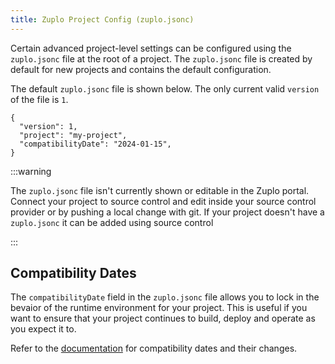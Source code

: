 ```yaml
---
title: Zuplo Project Config (zuplo.jsonc)
---
```


Certain advanced project-level settings can be configured using the
`zuplo.jsonc` file at the root of a project. The `zuplo.jsonc` file is created
by default for new projects and contains the default configuration.

The default `zuplo.jsonc` file is shown below. The only current valid `version`
of the file is `1`.

```jsonc
{
  "version": 1,
  "project": "my-project",
  "compatibilityDate": "2024-01-15",
}
```

:::warning

The `zuplo.jsonc` file isn't currently shown or editable in the Zuplo portal.
Connect your project to source control and edit inside your source control
provider or by pushing a local change with git. If your project doesn't have a
`zuplo.jsonc` it can be added using source control

:::

## Compatibility Dates

The `compatibilityDate` field in the `zuplo.jsonc` file allows you to lock in
the bevaior of the runtime environment for your project. This is useful if you
want to ensure that your project continues to build, deploy and operate as you
expect it to.

Refer to the [documentation](./compatibility-dates.md) for compatibility dates
and their changes.
